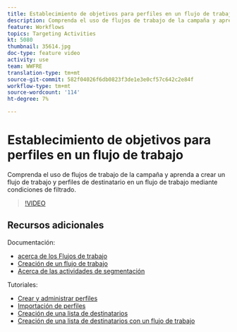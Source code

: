 ```yaml
---
title: Establecimiento de objetivos para perfiles en un flujo de trabajo
description: Comprenda el uso de flujos de trabajo de la campaña y aprenda a crear un flujo de trabajo y perfiles de destinatario en un flujo de trabajo mediante condiciones de filtrado.
feature: Workflows
topics: Targeting Activities
kt: 5080
thumbnail: 35614.jpg
doc-type: feature video
activity: use
team: WWFRE
translation-type: tm+mt
source-git-commit: 582f04026f6db0823f3de1e3e0cf57c642c2e84f
workflow-type: tm+mt
source-wordcount: '114'
ht-degree: 7%

---
```



# Establecimiento de objetivos para perfiles en un flujo de trabajo

Comprenda el uso de flujos de trabajo de la campaña y aprenda a crear un flujo de trabajo y perfiles de destinatario en un flujo de trabajo mediante condiciones de filtrado.

>[!VIDEO](https://video.tv.adobe.com/v/35614?quality=12)

## Recursos adicionales

Documentación:

* [acerca de los Flujos de trabajo](https://docs.adobe.com/content/help/en/campaign-classic/using/automating-with-workflows/introduction/about-workflows.html)
* [Creación de un flujo de trabajo](https://docs.adobe.com/content/help/en/campaign-classic-learn/tutorials/getting-started/creating-a-workflow.html)
* [Acerca de las actividades de segmentación](https://docs.adobe.com/content/help/en/campaign-classic/using/automating-with-workflows/targeting-activities/about-targeting-activities.html)

Tutoriales:

* [Crear y administrar perfiles](/help/acc/profile-management/create-and-manage-profiles.md)
* [Importación de perfiles](/help/acc/data-management/importing-profiles.md)
* [Creación de una lista de destinatarios](/help/acc/profile-management/creating-a-list-of-recipients.md)
* [Creación de una lista de destinatarios con un flujo de trabajo](/help/acc/profile-management/creating-a-list-of-recipients-with-a-workflow.md)
